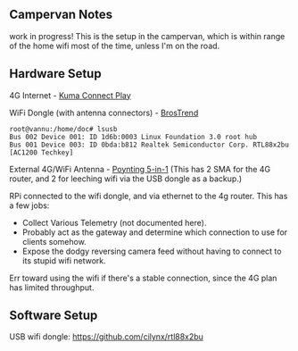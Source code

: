 Campervan Notes
---------------

work in progress! This is the setup in the campervan, which is within range of the home wifi most of the time, unless I'm on the road.

Hardware Setup
--------------

4G Internet - [Kuma Connect Play](https://www.amazon.co.uk/KUMA-CONNECT-PLAY-Unlocked-Motorhome/dp/B09B1XFY3K/ref=sr_1_2?keywords=kuma%2Bconnect%2Bplay&qid=1683036931&sprefix=kuma%2Caps%2C89&sr=8-2&th=1)

WiFi Dongle (with antenna connectors) - [BrosTrend](https://www.amazon.co.uk/dp/B07FCN6WGX?psc=1&ref=ppx_yo2ov_dt_b_product_details)
```
root@vannu:/home/doc# lsusb
Bus 002 Device 001: ID 1d6b:0003 Linux Foundation 3.0 root hub
Bus 001 Device 003: ID 0bda:b812 Realtek Semiconductor Corp. RTL88x2bu [AC1200 Techkey]
```

External 4G/WiFi Antenna - [Poynting 5-in-1](https://www.amazon.co.uk/dp/B08GCV9JBF?ref=ppx_yo2ov_dt_b_product_details&th=1) (This has 2 SMA for the 4G router, and 2 for leeching wifi via the USB dongle as a backup.)

RPi connected to the wifi dongle, and via ethernet to the 4g router. This has a few jobs:
  - Collect Various Telemetry (not documented here).
  - Probably act as the gateway and determine which connection to use for clients somehow.
  - Expose the dodgy reversing camera feed without having to connect to its stupid wifi network.

Err toward using the wifi if there's a stable connection, since the 4G plan has limited throughput.

Software Setup
--------------

USB wifi dongle: https://github.com/cilynx/rtl88x2bu
